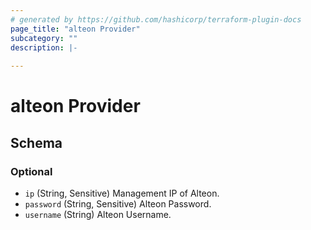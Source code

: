 ```yaml
---
# generated by https://github.com/hashicorp/terraform-plugin-docs
page_title: "alteon Provider"
subcategory: ""
description: |-
  
---
```


# alteon Provider





<!-- schema generated by tfplugindocs -->
## Schema

### Optional

- `ip` (String, Sensitive) Management IP of Alteon.
- `password` (String, Sensitive) Alteon Password.
- `username` (String) Alteon Username.
